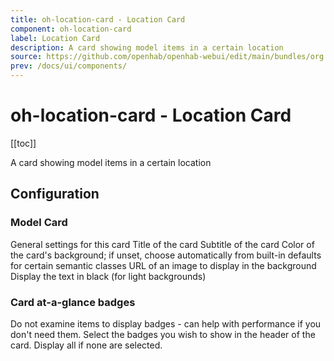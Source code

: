 ```yaml
---
title: oh-location-card - Location Card
component: oh-location-card
label: Location Card
description: A card showing model items in a certain location
source: https://github.com/openhab/openhab-webui/edit/main/bundles/org.openhab.ui/doc/components/oh-location-card.md
prev: /docs/ui/components/
---
```


# oh-location-card - Location Card

<!-- Put a screenshot here if relevant:
![](./images/oh-location-card/header.jpg)
-->

[[toc]]

<!-- Note: you can overwrite the definition-provided description and add your own intro/additional sections instead -->
<!-- DO NOT REMOVE the following comments if you intend to keep the definition-provided description -->
<!-- GENERATED componentDescription -->
A card showing model items in a certain location
<!-- GENERATED /componentDescription -->

## Configuration

<!-- DO NOT REMOVE the following comments -->
<!-- GENERATED props -->
### Model Card
<div class="props">
<PropGroup name="card" label="Model Card">
  General settings for this card
<PropBlock type="TEXT" name="title" label="Title">
  <PropDescription>
    Title of the card
  </PropDescription>
</PropBlock>
<PropBlock type="TEXT" name="subtitle" label="Subtitle">
  <PropDescription>
    Subtitle of the card
  </PropDescription>
</PropBlock>
<PropBlock type="TEXT" name="backgroundColor" label="Background Color">
  <PropDescription>
    Color of the card's background; if unset, choose automatically from built-in defaults for certain semantic classes
  </PropDescription>
  <PropOptions>
    <PropOption value="red" label="Red" />
    <PropOption value="green" label="Green" />
    <PropOption value="blue" label="Blue" />
    <PropOption value="pink" label="Pink" />
    <PropOption value="yellow" label="Yellow" />
    <PropOption value="(empty)" label="Orange" />
    <PropOption value="purple" label="Purple" />
    <PropOption value="deeppurple" label="Deep Purple" />
    <PropOption value="lightblue" label="Light Blue" />
    <PropOption value="teal" label="Teal" />
    <PropOption value="lime" label="Lime" />
    <PropOption value="deeporange" label="Deep Orange" />
    <PropOption value="gray" label="Gray" />
    <PropOption value="black" label="Black" />
  </PropOptions>
</PropBlock>
<PropBlock type="TEXT" name="backgroundImage" label="Background Image">
  <PropDescription>
    URL of an image to display in the background
  </PropDescription>
</PropBlock>
<PropBlock type="BOOLEAN" name="invertText" label="Invert Text">
  <PropDescription>
    Display the text in black (for light backgrounds)
  </PropDescription>
</PropBlock>
</PropGroup>
</div>

### Card at-a-glance badges
<div class="props">
<PropGroup name="glance" label="Card at-a-glance badges">
<PropBlock type="BOOLEAN" name="disableBadges" label="Disable badges">
  <PropDescription>
    Do not examine items to display badges - can help with performance if you don't need them.
  </PropDescription>
</PropBlock>
<PropBlock type="TEXT" name="badges" label="Enabled badges">
  <PropDescription>
    Select the badges you wish to show in the header of the card. Display all if none are selected.
  </PropDescription>
  <PropOptions multiple="true">
    <PropOption value="battery" label="Low Battery Warning" />
    <PropOption value="lights" label="Lights On" />
    <PropOption value="windows" label="Open Windows" />
    <PropOption value="doors" label="Open Doors" />
    <PropOption value="garagedoors" label="Open Garage Doors" />
    <PropOption value="blinds" label="Open Blinds" />
    <PropOption value="presence" label="Presence Detected" />
    <PropOption value="lock" label="Locks" />
    <PropOption value="climate" label="Climate Control Powered On" />
    <PropOption value="screens" label="Screens Powered On" />
    <PropOption value="projectors" label="Projectors Powered On" />
    <PropOption value="speakers" label="Speakers/AV Receivers Powered On" />
    <PropOption value="temperature" label="Average Temperature (+ Setpoint)" />
    <PropOption value="humidity" label="Average Humidity" />
    <PropOption value="co2" label="Average CO2" />
    <PropOption value="luminance" label="Average Luminance" />
  </PropOptions>
</PropBlock>
</PropGroup>
</div>


<!-- GENERATED /props -->

<!-- If applicable describe how properties are forwarded to a underlying component from Framework7, ECharts, etc.:
### Inherited Properties

-->

<!-- If applicable describe the slots recognized by the component and what they represent:
### Slots

#### `default`

The contents of the oh-location-card.

-->

<!-- Add as many examples as desired - put the YAML in a details container when it becomes too long (~150/200+ lines):
## Examples

### Example 1

![](./images/oh-location-card/example1.jpg)

```yaml
component: oh-location-card
config:
  prop1: value1
  prop2: value2
```

### Example 2

![](./images/oh-location-card/example2.jpg)

::: details YAML
```yaml
component: oh-location-card
config:
  prop1: value1
  prop2: value2
slots
```
:::

-->

<!-- Try to clean up URLs to the forum (https://community.openhab.org/t/<threadID>[/<postID>] should suffice)
## Community Resources

- [Community Post 1](https://community.openhab.org/t/12345)
- [Community Post 2](https://community.openhab.org/t/23456)
-->
